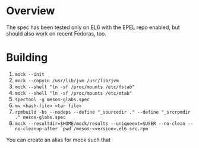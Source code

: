 # Overview

The spec has been tested only on EL6 with the EPEL repo enabled, but should also work on recent Fedoras, too.

# Building
1.  `mock --init`
1.  `mock --copyin /usr/lib/jvm /usr/lib/jvm`
1.  `mock --shell "ln -sf /proc/mounts /etc/fstab"`
1.  `mock --shell "ln -sf /proc/mounts /etc/mtab"`
1.  `spectool -g mesos-glabs.spec`
1.  `mv <hash-file> <tar file>`
1.  `rpmbuild -bs --nodeps --define "_sourcedir ." --define "_srcrpmdir ." mesos-glabs.spec` 
1.  ```mock --resultdir=$HOME/mock/results --uniqueext=$USER --no-clean --no-cleanup-after `pwd`/mesos-<version>.el6.src.rpm```

You can create an alias for mock such that ` `
